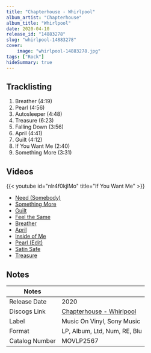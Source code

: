 ```yaml
---
title: "Chapterhouse - Whirlpool"
album_artist: "Chapterhouse"
album_title: "Whirlpool"
date: 2020-04-10
release_id: "14883278"
slug: "whirlpool-14883278"
cover:
    image: "whirlpool-14883278.jpg"
tags: ["Rock"]
hideSummary: true
---
```


## Tracklisting
1. Breather (4:19)
2. Pearl (4:56)
3. Autosleeper (4:48)
4. Treasure (6:23)
5. Falling Down (3:56)
6. April (4:41)
7. Guilt (4:12)
8. If You Want Me (2:40)
9. Something More (3:31)

## Videos
{{< youtube id="nlr4f0kjlMo" title="If You Want Me" >}}
- [Need (Somebody)](https://www.youtube.com/watch?v=riT2OgSyauE)
- [Something More](https://www.youtube.com/watch?v=y3idauQzHIQ)
- [Guilt](https://www.youtube.com/watch?v=nZY8Hky8Cok)
- [Feel the Same](https://www.youtube.com/watch?v=oxKoBG7Q15g)
- [Breather](https://www.youtube.com/watch?v=NgnEP7PFTwE)
- [April](https://www.youtube.com/watch?v=24wwEQPf26A)
- [Inside of Me](https://www.youtube.com/watch?v=nXaw0zjkRa8)
- [Pearl (Edit)](https://www.youtube.com/watch?v=wlqKSAJZsZs)
- [Satin Safe](https://www.youtube.com/watch?v=z0SiT_RG-qg)
- [Treasure](https://www.youtube.com/watch?v=6H2Pq0ZLllc)

## Notes

| Notes          |             |
| ---------------| ----------- |
| Release Date   | 2020 |
| Discogs Link   | [Chapterhouse - Whirlpool](https://www.discogs.com/release/14883278) |
| Label          | Music On Vinyl, Sony Music |
| Format         | LP, Album, Ltd, Num, RE, Blu |
| Catalog Number | MOVLP2567 |

